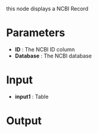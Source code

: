 this node displays a NCBI Record

# Parameters #


  * **ID** : The NCBI ID column
  * **Database** : The NCBI database

# Input #


  * **input1** : Table

# Output #